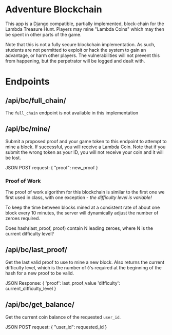 # Adventure Blockchain

This app is a Django compatible, partially implemented, block-chain for the Lambda Treasure Hunt.  Players may mine "Lambda Coins" which may then be spent in other parts of the game.

Note that this is not a fully secure blockchain implementation.  As such, students are not permitted to exploit or hack the system to gain an advantage, or harm other players.  The vulnerabilities will not prevent this from happening, but the perpetrator will be logged and dealt with.

# Endpoints

## /api/bc/full_chain/
The `full_chain` endpoint is not available in this implementation

## /api/bc/mine/
Submit a proposed proof and your game token to this endpoint to attempt to mine a block.  If successful, you will receive a Lambda Coin.  Note that if you submit the wrong token as your ID, you will not receive your coin and it will be lost.

JSON POST request:
{
    "proof": new_proof
}

### Proof of Work
The proof of work algorithm for this blockchain is similar to the first one we first used in class, with one exception - *the difficulty level is variable!*

To keep the time between blocks mined at a consistent rate of about one block every 10 minutes, the server will dynamically adjust the number of zeroes required.  

Does hash(last_proof, proof) contain N leading zeroes, where N is the current difficulty level?

## /api/bc/last_proof/
Get the last valid proof to use to mine a new block.  Also returns the current difficulty level, which is the number of `0`'s required at the beginning of the hash for a new proof to be valid.  

JSON Response:
{
    'proof': last_proof_value
    'difficulty': current_difficulty_level
}

## /api/bc/get_balance/
Get the current coin balance of the requested `user_id`.

JSON POST request:
{
    "user_id": requested_id
}


